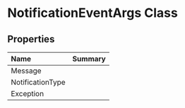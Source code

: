 # NotificationEventArgs Class



## Properties

| Name | Summary | 
| :- | :- | 
| Message |  | 
| NotificationType |  | 
| Exception |  | 

